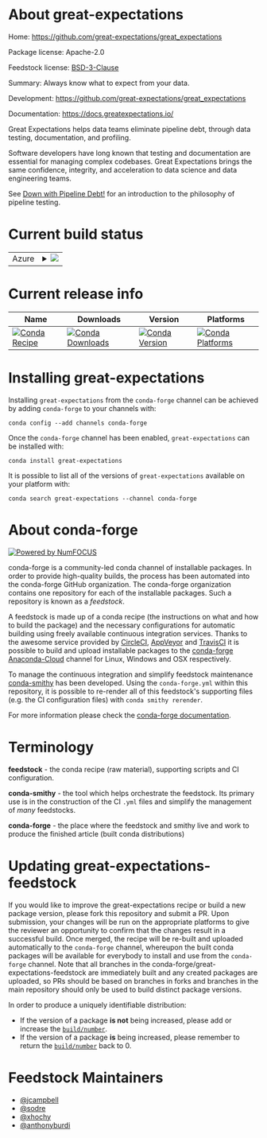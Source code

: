 About great-expectations
========================

Home: https://github.com/great-expectations/great_expectations

Package license: Apache-2.0

Feedstock license: [BSD-3-Clause](https://github.com/conda-forge/great-expectations-feedstock/blob/master/LICENSE.txt)

Summary: Always know what to expect from your data.

Development: https://github.com/great-expectations/great_expectations

Documentation: https://docs.greatexpectations.io/


Great Expectations helps data teams eliminate pipeline debt, through data testing, documentation, and profiling.

Software developers have long known that testing and documentation are essential for managing complex codebases. Great Expectations brings the same confidence, integrity, and acceleration to data science and data engineering teams.

See [Down with Pipeline Debt!](https://medium.com/@expectgreatdata/down-with-pipeline-debt-introducing-great-expectations-862ddc46782a) for an introduction to the philosophy of pipeline testing.


Current build status
====================


<table>
    
  <tr>
    <td>Azure</td>
    <td>
      <details>
        <summary>
          <a href="https://dev.azure.com/conda-forge/feedstock-builds/_build/latest?definitionId=2966&branchName=master">
            <img src="https://dev.azure.com/conda-forge/feedstock-builds/_apis/build/status/great-expectations-feedstock?branchName=master">
          </a>
        </summary>
        <table>
          <thead><tr><th>Variant</th><th>Status</th></tr></thead>
          <tbody><tr>
              <td>linux_64_python3.6.____cpython</td>
              <td>
                <a href="https://dev.azure.com/conda-forge/feedstock-builds/_build/latest?definitionId=2966&branchName=master">
                  <img src="https://dev.azure.com/conda-forge/feedstock-builds/_apis/build/status/great-expectations-feedstock?branchName=master&jobName=linux&configuration=linux_64_python3.6.____cpython" alt="variant">
                </a>
              </td>
            </tr><tr>
              <td>linux_64_python3.7.____cpython</td>
              <td>
                <a href="https://dev.azure.com/conda-forge/feedstock-builds/_build/latest?definitionId=2966&branchName=master">
                  <img src="https://dev.azure.com/conda-forge/feedstock-builds/_apis/build/status/great-expectations-feedstock?branchName=master&jobName=linux&configuration=linux_64_python3.7.____cpython" alt="variant">
                </a>
              </td>
            </tr><tr>
              <td>linux_64_python3.8.____cpython</td>
              <td>
                <a href="https://dev.azure.com/conda-forge/feedstock-builds/_build/latest?definitionId=2966&branchName=master">
                  <img src="https://dev.azure.com/conda-forge/feedstock-builds/_apis/build/status/great-expectations-feedstock?branchName=master&jobName=linux&configuration=linux_64_python3.8.____cpython" alt="variant">
                </a>
              </td>
            </tr><tr>
              <td>osx_64_python3.6.____cpython</td>
              <td>
                <a href="https://dev.azure.com/conda-forge/feedstock-builds/_build/latest?definitionId=2966&branchName=master">
                  <img src="https://dev.azure.com/conda-forge/feedstock-builds/_apis/build/status/great-expectations-feedstock?branchName=master&jobName=osx&configuration=osx_64_python3.6.____cpython" alt="variant">
                </a>
              </td>
            </tr><tr>
              <td>osx_64_python3.7.____cpython</td>
              <td>
                <a href="https://dev.azure.com/conda-forge/feedstock-builds/_build/latest?definitionId=2966&branchName=master">
                  <img src="https://dev.azure.com/conda-forge/feedstock-builds/_apis/build/status/great-expectations-feedstock?branchName=master&jobName=osx&configuration=osx_64_python3.7.____cpython" alt="variant">
                </a>
              </td>
            </tr><tr>
              <td>osx_64_python3.8.____cpython</td>
              <td>
                <a href="https://dev.azure.com/conda-forge/feedstock-builds/_build/latest?definitionId=2966&branchName=master">
                  <img src="https://dev.azure.com/conda-forge/feedstock-builds/_apis/build/status/great-expectations-feedstock?branchName=master&jobName=osx&configuration=osx_64_python3.8.____cpython" alt="variant">
                </a>
              </td>
            </tr><tr>
              <td>win_64_python3.6.____cpython</td>
              <td>
                <a href="https://dev.azure.com/conda-forge/feedstock-builds/_build/latest?definitionId=2966&branchName=master">
                  <img src="https://dev.azure.com/conda-forge/feedstock-builds/_apis/build/status/great-expectations-feedstock?branchName=master&jobName=win&configuration=win_64_python3.6.____cpython" alt="variant">
                </a>
              </td>
            </tr><tr>
              <td>win_64_python3.7.____cpython</td>
              <td>
                <a href="https://dev.azure.com/conda-forge/feedstock-builds/_build/latest?definitionId=2966&branchName=master">
                  <img src="https://dev.azure.com/conda-forge/feedstock-builds/_apis/build/status/great-expectations-feedstock?branchName=master&jobName=win&configuration=win_64_python3.7.____cpython" alt="variant">
                </a>
              </td>
            </tr><tr>
              <td>win_64_python3.8.____cpython</td>
              <td>
                <a href="https://dev.azure.com/conda-forge/feedstock-builds/_build/latest?definitionId=2966&branchName=master">
                  <img src="https://dev.azure.com/conda-forge/feedstock-builds/_apis/build/status/great-expectations-feedstock?branchName=master&jobName=win&configuration=win_64_python3.8.____cpython" alt="variant">
                </a>
              </td>
            </tr>
          </tbody>
        </table>
      </details>
    </td>
  </tr>
</table>

Current release info
====================

| Name | Downloads | Version | Platforms |
| --- | --- | --- | --- |
| [![Conda Recipe](https://img.shields.io/badge/recipe-great--expectations-green.svg)](https://anaconda.org/conda-forge/great-expectations) | [![Conda Downloads](https://img.shields.io/conda/dn/conda-forge/great-expectations.svg)](https://anaconda.org/conda-forge/great-expectations) | [![Conda Version](https://img.shields.io/conda/vn/conda-forge/great-expectations.svg)](https://anaconda.org/conda-forge/great-expectations) | [![Conda Platforms](https://img.shields.io/conda/pn/conda-forge/great-expectations.svg)](https://anaconda.org/conda-forge/great-expectations) |

Installing great-expectations
=============================

Installing `great-expectations` from the `conda-forge` channel can be achieved by adding `conda-forge` to your channels with:

```
conda config --add channels conda-forge
```

Once the `conda-forge` channel has been enabled, `great-expectations` can be installed with:

```
conda install great-expectations
```

It is possible to list all of the versions of `great-expectations` available on your platform with:

```
conda search great-expectations --channel conda-forge
```


About conda-forge
=================

[![Powered by NumFOCUS](https://img.shields.io/badge/powered%20by-NumFOCUS-orange.svg?style=flat&colorA=E1523D&colorB=007D8A)](http://numfocus.org)

conda-forge is a community-led conda channel of installable packages.
In order to provide high-quality builds, the process has been automated into the
conda-forge GitHub organization. The conda-forge organization contains one repository
for each of the installable packages. Such a repository is known as a *feedstock*.

A feedstock is made up of a conda recipe (the instructions on what and how to build
the package) and the necessary configurations for automatic building using freely
available continuous integration services. Thanks to the awesome service provided by
[CircleCI](https://circleci.com/), [AppVeyor](https://www.appveyor.com/)
and [TravisCI](https://travis-ci.com/) it is possible to build and upload installable
packages to the [conda-forge](https://anaconda.org/conda-forge)
[Anaconda-Cloud](https://anaconda.org/) channel for Linux, Windows and OSX respectively.

To manage the continuous integration and simplify feedstock maintenance
[conda-smithy](https://github.com/conda-forge/conda-smithy) has been developed.
Using the ``conda-forge.yml`` within this repository, it is possible to re-render all of
this feedstock's supporting files (e.g. the CI configuration files) with ``conda smithy rerender``.

For more information please check the [conda-forge documentation](https://conda-forge.org/docs/).

Terminology
===========

**feedstock** - the conda recipe (raw material), supporting scripts and CI configuration.

**conda-smithy** - the tool which helps orchestrate the feedstock.
                   Its primary use is in the construction of the CI ``.yml`` files
                   and simplify the management of *many* feedstocks.

**conda-forge** - the place where the feedstock and smithy live and work to
                  produce the finished article (built conda distributions)


Updating great-expectations-feedstock
=====================================

If you would like to improve the great-expectations recipe or build a new
package version, please fork this repository and submit a PR. Upon submission,
your changes will be run on the appropriate platforms to give the reviewer an
opportunity to confirm that the changes result in a successful build. Once
merged, the recipe will be re-built and uploaded automatically to the
`conda-forge` channel, whereupon the built conda packages will be available for
everybody to install and use from the `conda-forge` channel.
Note that all branches in the conda-forge/great-expectations-feedstock are
immediately built and any created packages are uploaded, so PRs should be based
on branches in forks and branches in the main repository should only be used to
build distinct package versions.

In order to produce a uniquely identifiable distribution:
 * If the version of a package **is not** being increased, please add or increase
   the [``build/number``](https://conda.io/docs/user-guide/tasks/build-packages/define-metadata.html#build-number-and-string).
 * If the version of a package **is** being increased, please remember to return
   the [``build/number``](https://conda.io/docs/user-guide/tasks/build-packages/define-metadata.html#build-number-and-string)
   back to 0.

Feedstock Maintainers
=====================

* [@jcampbell](https://github.com/jcampbell/)
* [@sodre](https://github.com/sodre/)
* [@xhochy](https://github.com/xhochy/)
* [@anthonyburdi](https://github.com/anthonyburdi/)

